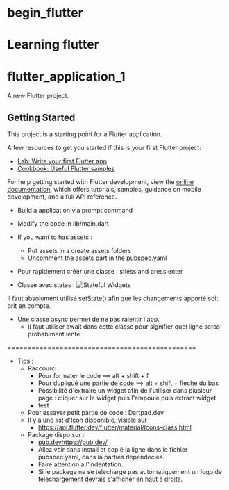 # begin_flutter
# Learning flutter

# flutter_application_1

A new Flutter project.

## Getting Started

This project is a starting point for a Flutter application.

A few resources to get you started if this is your first Flutter project:

- [Lab: Write your first Flutter app](https://docs.flutter.dev/get-started/codelab)
- [Cookbook: Useful Flutter samples](https://docs.flutter.dev/cookbook)

For help getting started with Flutter development, view the
[online documentation](https://docs.flutter.dev/), which offers tutorials,
samples, guidance on mobile development, and a full API reference.


- Build a application via prompt command
- Modify the code in lib/main.dart
- If you want to has assets :
   - Put assets in a create assets folders
   - Uncomment the assets part in the pubspec.yaml

- Pour rapidement créer une classe : stless and press enter

- Classe avec states :
![Stateful Widgets](https://github.com/vburton0/begin_flutter/assets/73307686/2405c97c-a609-43ab-a999-2b919056590b)


Il faut absolument utilisé setState() afin que les changements apporté soit prit en compte.

- Une classe async permet de ne pas ralentir l'app.
   - Il faut utiliser await dans cette classe pour signifier quel ligne seras probablment lente


 ===============================================

- Tips : 
   -   Raccourci
       -   Pour formater le code ==> alt + shift + f
       -   Pour dupliqué une partie de code ==> alt + shift + fleche du bas
       -   Possibilité d'extraire un widget afin de l'utiliser dans plusieur page : cliquer sur le widget puis l'ampoule puis extract widget.
       - test
   - Pour essayer petit partie de code : Dartpad.dev
   - Il y a une list d'Icon disponible, visible sur                
       -   https://api.flutter.dev/flutter/material/Icons-class.html
   - Package dispo sur :
       -   [pub.dev](https://pub.dev/)https://pub.dev/
       -   Allez voir dans install et copié la ligne dans le fichier pubspec.yaml, dans la parties dependecies.
       -   Faire attention a l'indentation.
       -   Si le packege ne se telecharge pas automatiquement un logo de telechargement devrais s'afficher en haut à droite. 
